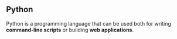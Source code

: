 ## Python
Python is a programming language that can be used both for writing **command-line scripts** or building **web applications**.
